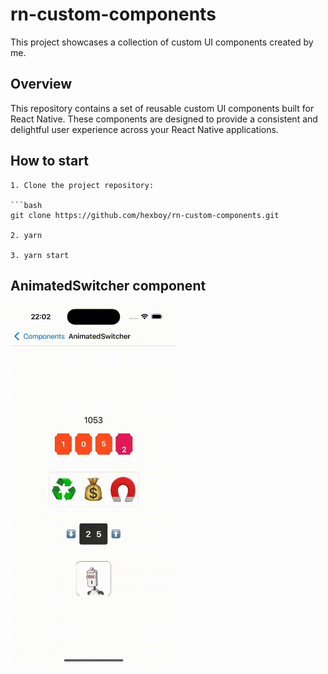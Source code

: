 # rn-custom-components

This project showcases a collection of custom UI components created by me.

## Overview

This repository contains a set of reusable custom UI components built for React Native. These components are designed to provide a consistent and delightful user experience across your React Native applications.

## How to start

    1. Clone the project repository:

    ```bash
    git clone https://github.com/hexboy/rn-custom-components.git

    2. yarn

    3. yarn start

## AnimatedSwitcher component

<img src="AnimatedSwitcher.gif" title="" alt="ALT TEXT" width="266">
